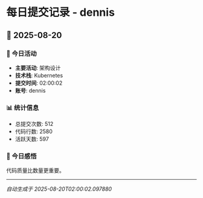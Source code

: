 # 每日提交记录 - dennis

## 📅 2025-08-20

### 🎯 今日活动
- **主要活动**: 架构设计
- **技术栈**: Kubernetes
- **提交时间**: 02:00:02
- **账号**: dennis

### 📊 统计信息
- 总提交次数: 512
- 代码行数: 2580
- 活跃天数: 597

### 💭 今日感悟
代码质量比数量更重要。

---
*自动生成于 2025-08-20T02:00:02.097880*
